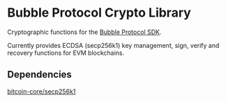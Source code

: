 # Bubble Protocol Crypto Library

Cryptographic functions for the [Bubble Protocol SDK](https://github.com/Bubble-Protocol/bubble-sdk).

Currently provides ECDSA (secp256k1) key management, sign, verify and recovery functions for EVM blockchains.

## Dependencies

[bitcoin-core/secp256k1](https://github.com/bitcoin-core/secp256k1)
